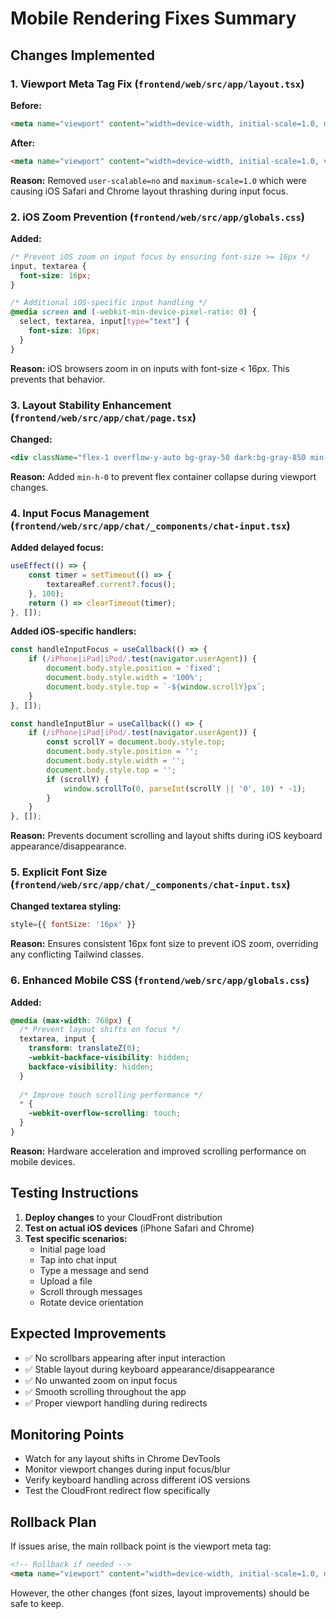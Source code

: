 # Mobile Rendering Fixes Summary

## Changes Implemented

### 1. Viewport Meta Tag Fix (`frontend/web/src/app/layout.tsx`)

**Before:**
```html
<meta name="viewport" content="width=device-width, initial-scale=1.0, maximum-scale=1.0, user-scalable=no, viewport-fit=cover" />
```

**After:**
```html
<meta name="viewport" content="width=device-width, initial-scale=1.0, viewport-fit=cover" />
```

**Reason:** Removed `user-scalable=no` and `maximum-scale=1.0` which were causing iOS Safari and Chrome layout thrashing during input focus.

### 2. iOS Zoom Prevention (`frontend/web/src/app/globals.css`)

**Added:**
```css
/* Prevent iOS zoom on input focus by ensuring font-size >= 16px */
input, textarea {
  font-size: 16px;
}

/* Additional iOS-specific input handling */
@media screen and (-webkit-min-device-pixel-ratio: 0) {
  select, textarea, input[type="text"] {
    font-size: 16px;
  }
}
```

**Reason:** iOS browsers zoom in on inputs with font-size < 16px. This prevents that behavior.

### 3. Layout Stability Enhancement (`frontend/web/src/app/chat/page.tsx`)

**Changed:**
```jsx
<div className="flex-1 overflow-y-auto bg-gray-50 dark:bg-gray-850 min-h-0">
```

**Reason:** Added `min-h-0` to prevent flex container collapse during viewport changes.

### 4. Input Focus Management (`frontend/web/src/app/chat/_components/chat-input.tsx`)

**Added delayed focus:**
```typescript
useEffect(() => {
    const timer = setTimeout(() => {
        textareaRef.current?.focus();
    }, 100);
    return () => clearTimeout(timer);
}, []);
```

**Added iOS-specific handlers:**
```typescript
const handleInputFocus = useCallback(() => {
    if (/iPhone|iPad|iPod/.test(navigator.userAgent)) {
        document.body.style.position = 'fixed';
        document.body.style.width = '100%';
        document.body.style.top = `-${window.scrollY}px`;
    }
}, []);

const handleInputBlur = useCallback(() => {
    if (/iPhone|iPad|iPod/.test(navigator.userAgent)) {
        const scrollY = document.body.style.top;
        document.body.style.position = '';
        document.body.style.width = '';
        document.body.style.top = '';
        if (scrollY) {
            window.scrollTo(0, parseInt(scrollY || '0', 10) * -1);
        }
    }
}, []);
```

**Reason:** Prevents document scrolling and layout shifts during iOS keyboard appearance/disappearance.

### 5. Explicit Font Size (`frontend/web/src/app/chat/_components/chat-input.tsx`)

**Changed textarea styling:**
```jsx
style={{ fontSize: '16px' }}
```

**Reason:** Ensures consistent 16px font size to prevent iOS zoom, overriding any conflicting Tailwind classes.

### 6. Enhanced Mobile CSS (`frontend/web/src/app/globals.css`)

**Added:**
```css
@media (max-width: 768px) {
  /* Prevent layout shifts on focus */
  textarea, input {
    transform: translateZ(0);
    -webkit-backface-visibility: hidden;
    backface-visibility: hidden;
  }
  
  /* Improve touch scrolling performance */
  * {
    -webkit-overflow-scrolling: touch;
  }
}
```

**Reason:** Hardware acceleration and improved scrolling performance on mobile devices.

## Testing Instructions

1. **Deploy changes** to your CloudFront distribution
2. **Test on actual iOS devices** (iPhone Safari and Chrome)
3. **Test specific scenarios:**
   - Initial page load
   - Tap into chat input
   - Type a message and send
   - Upload a file
   - Scroll through messages
   - Rotate device orientation

## Expected Improvements

- ✅ No scrollbars appearing after input interaction
- ✅ Stable layout during keyboard appearance/disappearance  
- ✅ No unwanted zoom on input focus
- ✅ Smooth scrolling throughout the app
- ✅ Proper viewport handling during redirects

## Monitoring Points

- Watch for any layout shifts in Chrome DevTools
- Monitor viewport changes during input focus/blur
- Verify keyboard handling across different iOS versions
- Test the CloudFront redirect flow specifically

## Rollback Plan

If issues arise, the main rollback point is the viewport meta tag:
```html
<!-- Rollback if needed -->
<meta name="viewport" content="width=device-width, initial-scale=1.0, maximum-scale=1.0, user-scalable=no, viewport-fit=cover" />
```

However, the other changes (font sizes, layout improvements) should be safe to keep. 